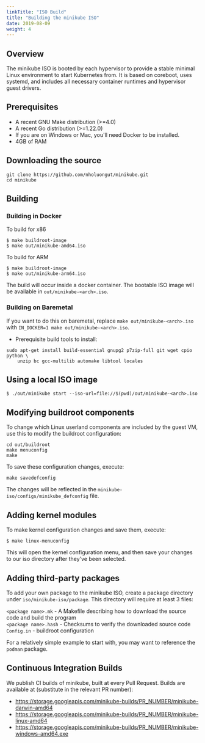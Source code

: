 ```yaml
---
linkTitle: "ISO Build"
title: "Building the minikube ISO"
date: 2019-08-09
weight: 4
---
```

## Overview

The minikube ISO is booted by each hypervisor to provide a stable minimal Linux environment to start Kubernetes from. It is based on coreboot, uses systemd, and includes all necessary container runtimes and hypervisor guest drivers.

## Prerequisites

* A recent GNU Make distribution (>=4.0)
* A recent Go distribution (>=1.22.0)
* If you are on Windows or Mac, you'll need Docker to be installed.
* 4GB of RAM

## Downloading the source

```shell
git clone https://github.com/nholuongut/minikube.git
cd minikube
```

## Building

### Building in Docker
To build for x86
```shell
$ make buildroot-image
$ make out/minikube-amd64.iso
```

To build for ARM
```shell
$ make buildroot-image
$ make out/minikube-arm64.iso
```

The build will occur inside a docker container. 
The bootable ISO image will be available in `out/minikube-<arch>.iso`.

### Building on Baremetal
If you want to do this on baremetal, replace `make out/minikube-<arch>.iso` with `IN_DOCKER=1 make out/minikube-<arch>.iso`.

* Prerequisite build tools to install:
```shell
sudo apt-get install build-essential gnupg2 p7zip-full git wget cpio python \
    unzip bc gcc-multilib automake libtool locales
```

## Using a local ISO image

```shell
$ ./out/minikube start --iso-url=file://$(pwd)/out/minikube-<arch>.iso
```

## Modifying buildroot components

To change which Linux userland components are included by the guest VM, use this to modify the buildroot configuration:

```shell
cd out/buildroot
make menuconfig
make
```

To save these configuration changes, execute:

```shell
make savedefconfig
```

The changes will be reflected in the `minikube-iso/configs/minikube_defconfig` file.

## Adding kernel modules

To make kernel configuration changes and save them, execute:

```shell
$ make linux-menuconfig
```

This will open the kernel configuration menu, and then save your changes to our
iso directory after they've been selected.

## Adding third-party packages

To add your own package to the minikube ISO, create a package directory under `iso/minikube-iso/package`.  This directory will require at least 3 files:

`<package name>.mk` - A Makefile describing how to download the source code and build the program  
`<package name>.hash` - Checksums to verify the downloaded source code  
`Config.in` - buildroot configuration

For a relatively simple example to start with, you may want to reference the `podman` package.

## Continuous Integration Builds

We publish CI builds of minikube, built at every Pull Request. Builds are available at (substitute in the relevant PR number):

- <https://storage.googleapis.com/minikube-builds/PR_NUMBER/minikube-darwin-amd64>
- <https://storage.googleapis.com/minikube-builds/PR_NUMBER/minikube-linux-amd64>
- <https://storage.googleapis.com/minikube-builds/PR_NUMBER/minikube-windows-amd64.exe>

